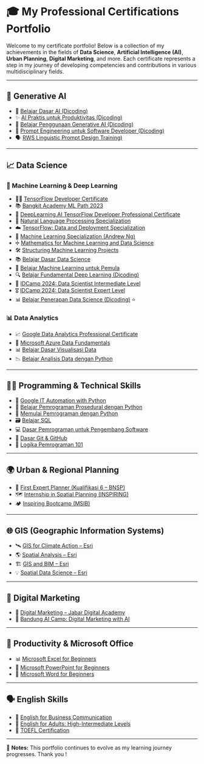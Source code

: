# 🎓 My Professional Certifications Portfolio

Welcome to my certificate portfolio! Below is a collection of my achievements in the fields of **Data Science**, **Artificial Intelligence (AI)**, **Urban Planning**, **Digital Marketing**, and more. Each certificate represents a step in my journey of developing competencies and contributions in various multidisciplinary fields.

---

## 🤖 Generative AI

- 🧠 [Belajar Dasar AI (Dicoding)](https://www.dicoding.com/certificates/1OP8WMEGQXQK)  
- ✨ [AI Praktis untuk Produktivitas (Dicoding)](https://www.dicoding.com/certificates/N9ZO98ME6XG5)  
- 🧬 [Belajar Penggunaan Generative AI (Dicoding)](https://www.dicoding.com/certificates/1OP829WLVPQK)  
- 📝 [Prompt Engineering untuk Software Developer (Dicoding)](https://www.dicoding.com/certificates/1RXYEG76QZVM)
- 🗣️ [RWS Linguistic Prompt Design Training)](https://drive.google.com/file/d/1GZWe63sAxOewZ-avV8ZqYrRgWCzV-ohD/view?usp=drivesdk)  

---

## 📈 Data Science 

### 🤖 Machine Learning & Deep Learning
- 🧑‍💻 [TensorFlow Developer Certificate](https://www.credential.net/4fb297c2-e92b-4618-b966-cf7d3ade9e99)  
- 📚 [Bangkit Academy ML Path 2023](https://drive.google.com/file/d/1WDPBGmuGGMhFINdQpwHKywcVhq4-3Q1i/view)  
- 🧠 [DeepLearning.AI TensorFlow Developer Professional Certificate](https://coursera.org/share/08f3a364c0e6f0f1be3dc5bb27979431)  
- 🧾 [Natural Language Processing Specialization](https://coursera.org/share/b8f8276735d752d02cf2b9be510035e8)  
- ☁️ [TensorFlow: Data and Deployment Specialization](https://coursera.org/share/fc02e07f79f1f8b6ae17f7ad2e08e443)  
- 🤖 [Machine Learning Specialization (Andrew Ng)](https://coursera.org/share/53267bb5104872981f99cd96ed18e2b1)  
- ➗ [Mathematics for Machine Learning and Data Science](https://coursera.org/share/90ff117a3788ce90cab1d9cadc7b4cf8)  
- 🛠️ [Structuring Machine Learning Projects](https://coursera.org/share/cec8af255dd7a5f85f19147612c0753b)
- 📚 [Belajar Dasar Data Science](https://www.dicoding.com/certificates/07Z68D8MMXQR)
- 🧪 [Belajar Machine Learning untuk Pemula](https://www.dicoding.com/certificates/81P27EQQ8ZOY)  
- 🔍 [Belajar Fundamental Deep Learning (Dicoding)](https://www.dicoding.com/certificates/53XEDNOD9PRN)
- 🏅 [IDCamp 2024: Data Scientist Intermediate Level](https://drive.google.com/file/d/1Xsf_vQB4WgYIM17jiEIRr0kn8bBAvE_t/view?usp=sharing)
- 🎖️ [IDCamp 2024: Data Scientist Expert Level](https://drive.google.com/file/d/1OHJH0E40k7d6UI_erGir1JfZpxMSyMa5/view?usp=drivesdk)
- 📊 [Belajar Penerapan Data Science (Dicoding)](https://www.dicoding.com/certificates/53XED827VPRN) ⭐ 

### 📊 Data Analytics
- 📈 [Google Data Analytics Professional Certificate](https://www.credly.com/badges/e74c6176-643e-4b92-b8bf-6bd765f58be9/linked_in_profile)  
- 💾 [Microsoft Azure Data Fundamentals](https://drive.google.com/file/d/1ec509yioW5joh1FYtCnxoDl8-HFRMQM2/view)
- 📊 [Belajar Dasar Visualisasi Data](https://www.dicoding.com/certificates/1RXY1Q5GQPVM)  
- 📉 [Belajar Analisis Data dengan Python](https://www.dicoding.com/certificates/QLZ9RWOGDP5D)  

---

## 👨‍💻 Programming & Technical Skills

- 🐍 [Google IT Automation with Python](https://www.credly.com/badges/0dfb5564-1d4a-4920-b7ab-f023814821ca/linked_in_profile)  
- 📌 [Belajar Pemrograman Prosedural dengan Python](https://www.dicoding.com/certificates/4EXGK3MDDZRL)  
- 🚀 [Memulai Pemrograman dengan Python](https://www.dicoding.com/certificates/0LZ0QKOONZ65)  
- 🗃️ [Belajar SQL](https://www.dicoding.com/certificates/EYX4Y411JZDL)  
- 💻 [Dasar Pemrograman untuk Pengembang Software](https://www.dicoding.com/certificates/JMZV9KRENPN9)  
- 🔄 [Dasar Git & GitHub](https://www.dicoding.com/certificates/1RXY6GGW3ZVM)  
- 🧠 [Logika Pemrograman 101](https://www.dicoding.com/certificates/2VX3JQJ6JPYQ)  
---

## 🌍 Urban & Regional Planning

- 🧭 [First Expert Planner (Kualifikasi 6 – BNSP)](https://drive.google.com/file/d/1R2lO3_R0ywXyjEz3BT38wcykb7TC8ArX/view)  
- 🗺️ [Internship in Spatial Planning (INSPIRING)](https://drive.google.com/file/d/1Y_GZ0-PTF1Em-1G0Me7amAUofLI04ljG/view)  
- 🏕️ [Inspiring Bootcamp (MSIB)](https://drive.google.com/file/d/1my331ph87qbQYAxD-x2h4l_2Voyf5CMy/view)

---

## 🌐 GIS (Geographic Information Systems)

- 🛰️ [GIS for Climate Action – Esri](https://www.esri.com/training/TrainingRecord/Certificate/rahadian_ms/65a9e3a6205bd152756c6aed/-420)  
- 🌎 [Spatial Analysis – Esri](https://www.esri.com/training/TrainingRecord/Certificate/rahadian_ms/65a9e2f9205bd152756c4de9/-420)  
- 🏗️ [GIS and BIM – Esri](https://www.esri.com/training/TrainingRecord/Certificate/rahadian_ms/65a9e3bc205bd152756c6db8/-420)  
- 💡 [Spatial Data Science – Esri](https://www.esri.com/training/TrainingRecord/Certificate/RahadianMs/64e6e9a961188358f8582af3/-420)

---

## 📢 Digital Marketing

- 📲 [Digital Marketing – Jabar Digital Academy](https://sidebar.jabarprov.go.id/v/BDA2774D07)  
- 🧠 [Bandung AI Camp: Digital Marketing with AI](https://sanbercode.com/certificate/em/dd48eb39-c54b-4077-a66c-1ba0b6c055e6)

---

## 🧩 Productivity & Microsoft Office

- 📊 [Microsoft Excel for Beginners](https://pijarmahir.id/sertifikat/hZvKAIlgbU)  
- 🎨 [Microsoft PowerPoint for Beginners](https://pijarmahir.id/sertifikat/mgHpoWqFDS)  
- 📝 [Microsoft Word for Beginners](https://pijarmahir.id/sertifikat/JL4YM9IFye)

---

## 🗣️ English Skills

- 💼 [English for Business Communication](https://drive.google.com/file/d/19VXbD1DpbsbWOYjpjbH0Io6U5Tndfjk_/view?usp=sharing)  
- 📘 [English for Adults: High-Intermediate Levels](https://drive.google.com/file/d/19VXbD1DpbsbWOYjpjbH0Io6U5Tndfjk_/view?usp=sharing)  
- 📝 [TOEFL Certification](https://drive.google.com/file/d/1-ysi8tERNm1YmfBP27h5t7yHy1OL7dwG/view?usp=sharing)

---

🧩 **Notes:** This portfolio continues to evolve as my learning journey progresses. Thank you !
